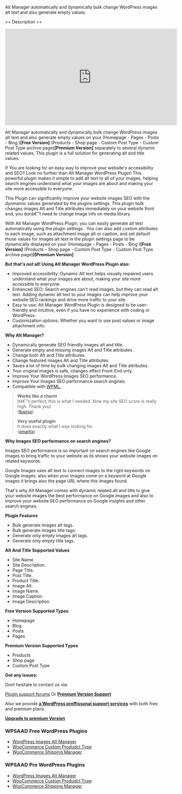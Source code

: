 Alt Manager automatically and dynamically bulk change WordPress images alt text and also generate empty values.

== Description ==
<iframe width="560" height="315" src="https://www.youtube.com/embed/FyR9kdrL-ck" frameborder="0" allow="accelerometer; autoplay; encrypted-media; gyroscope; picture-in-picture" allowfullscreen></iframe>
<p>Alt Manager automatically and dynamically bulk change WordPress images alt text and also generate empty values on your (Homepage - Pages - Posts - Blog )<strong>[Free Version]</strong> (Products - Shop page - Custom Post Type - Custom Post Type archive page)<strong>[Premium Version]</strong> separately to several dynamic related values, This plugin is a full solution for generating alt and title values.</p>
<p>If You are looking for an easy way to improve your website's accessibility and SEO? Look no further than Alt Manager WordPress Plugin! This powerful plugin makes it simple to add alt text to all of your images, helping search engines understand what your images are about and making your site more accessible to everyone.</p>
<p>This Plugin can significantly improve your website images SEO with the dynmamic values generated by the plugins settings. This plugin bulk changes images Alt and Title attributes immediately on your website front end, you donâ€™t need to change image info on media library.</p>
<p>With Alt Manager WordPress Plugin, you can easily generate  alt text automatically using the plugin settings . You can also add custom attributes to each image, such as attachment image alt or caption, and set default those values for images alt text in the plugin settings page to be dynamically displayed on your (Homepage - Pages - Posts - Blog )<strong>[Free Version]</strong> (Products - Shop page - Custom Post Type - Custom Post Type archive page)<strong>)[Premium Version]</strong> </p>
<p><strong>But that's not all! Using Alt Manager WordPress Plugin also:</strong></p>
<ul>
<li>Improved accessibility: Dynamic Alt text helps visually impaired users understand what your images are about, making your site more accessible to everyone.</li>
<li>Enhanced SEO: Search engines can't read images, but they can read alt text. Adding dynamic alt text to your images can help improve your website SEO rankings and drive more traffic to your site.</li>
<li>Easy to use: Alt Manager WordPress Plugin is designed to be user-friendly and intuitive, even if you have no experience with coding or WordPress.</li>
<li>Customization options: Whether you want to use post values or image attachment info.</li>
</ul>
<p><strong>Why Alt Manager?</strong></p>
<ul>
<li>Dynamically generate SEO friendly images alt and title. </li>
<li>Generate empty and missing images Alt and Title attributes .</li>
<li>Change both Alt and Title attributes.</li>
<li>Change featured images Alt and Title attributes.</li>
<li>Saves a lot of time by bulk changing images Alt and Title attributes. </li>
<li>Your original images is safe, changes affect Front-End only. </li>
<li>Improve Your WordPress Images SEO performance.</li>
<li>Improve Your Images SEO performance search engines.</li>
<li>Compatible with <a href="https://wpml.org/plugin/alt-manager/">WPML.</a></li>
</ul>
<blockquote>
<p><strong>Works like a charm</strong><br>
  Itâ€™s perfect, this is what I needed. Now my site SEO score is really high. Thank you!
<br>
(<a href="https://wordpress.org/support/topic/works-like-a-charm-1860/">lbazso</a>)</p>
</blockquote>
<blockquote>
<p><strong>Very useful plugin</strong><br>
 It does exactly what I was looking for.
<br>
(<a href="https://wordpress.org/support/topic/very-useful-plugin-1362/">xmartix</a>)</p>
</blockquote>
<p><strong>Why Images SEO performance on search engines?</strong></p>
<p>Images SEO performance is so important on search engines like Google images to bring traffic to your website as its shows your website images on related keywords.</p>
<p>Google Images uses alt text to connect images to the right keywords on Google images. also when your images come on a keyword at Google images it brings also the page URL where this images found.</p>
<p>That's why Alt Manager comes with dynamic related alt and title to give your website images the best performance on Google images and also to improve your website SEO performance on Google insights and other search engines.</p>
<p><strong>Plugin Features</strong></p>
<ul>
<li>Bulk generate images alt tags.</li>
<li>Bulk generate images title tags.</li>
<li>Generate only empty images alt tags.</li>
<li>Generate only empty title tags.</li>
</ul>
<p><strong>Alt And Title Supported Values</strong></p>
<ul>
<li>Site Name.</li>
<li>Site Description.</li>
<li>Page Title.</li>
<li>Post Title.</li>
<li>Product Title.</li>
<li>Image Alt.</li>
<li>Image Name.</li>
<li>Image Caption.</li>
<li>Image Description.</li>
</ul>
<p><strong>Free Version Supported Types</strong></p>
<ul>
<li>Homepage </li>
<li>Blog</li>
<li>Posts</li>
<li>Pages</li>
</ul>
<p><strong>Premium Version Supported Types</strong></p>
<ul>
<li> Products</li>
<li> Shop page</li>
<li> Custom Post Type</li>
</ul>
<p><strong>Got any issues:</strong></p>
<p>Dont hesitate to contact us via:</p>
<p><a href="https://wordpress.org/support/plugin/alt-manager/" >Plugin support forums</a> Or <a href="https://wpsaad.com/support/"><strong>Premium Version Support</strong></a></p>
<p>Also we provide <strong><a href="http://support.motkhases.com/" >a WordPress proffissonal support services</a></strong> with both free and premium plans.</p>

<p><strong><a href="https://wpsaad.com/alt-manager-wordpress-image-alt-text-plugin/" >Upgrade to premium Version</a></strong></p>

<h3>WPSAAD Free WordPress Plugins</h3>
<ul>
 	<li><a href="https://wordpress.org/plugins/alt-manager/">WordPress Images Alt Manager</a></li>
 	<li><a href="https://wordpress.org/plugins/custom-product-type-for-woocommerce/">WooCommerce Custom Produdct Type</a></li>
 	<li><a href="https://wordpress.org/plugins/shipping-manager-for-awoocommerce/">WooCommerce Shipping Manager</a></li>
</ul>
<h3>WPSAAD Pro WordPress Plugins</h3>
<ul>
 	<li><a href="https://wpsaad.com/alt-manager-wordpress-image-alt-text-plugin/">WordPress Images Alt Manager</a></li>
 	<li><a href="https://wpsaad.com/custom-product-type-for-woocommerce/">WooCommerce Custom Produdct Type</a></li>
 	<li><a href="https://wpsaad.com/shipping-manager-for-woocommerce/">WooCommerce Shipping Manager</a></li>
</ul>
